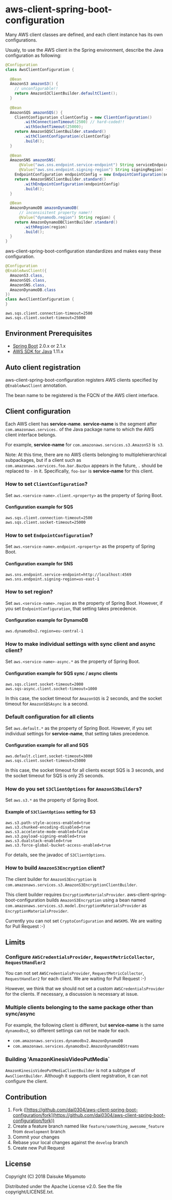 # aws-client-spring-boot-configuration

Many AWS client classes are defined, and each client instance has its own configurations.

Usualy, to use the AWS client in the Spring environment, describe the Java configuration as following:

```java
@Configuration
class AwsClientConfiguration {
  
  @Bean
  AmazonS3 amazonS3() {
    // unconfigurable!!
    return AmazonS3ClientBuilder.defaultClient();
  }
  
  @Bean
  AmazonSQS amazonSQS() {
    ClientConfiguration clientConfig = new ClientConfiguration()
        .withConnectionTimeout(2500) // hard-coded!!
        .withSocketTimeout(25000);
    return AmazonSQSClientBuilder.standard()
        .withClientConfiguration(clientConfig)
        .build();
  }
  
  @Bean
  AmazonSNS amazonSNS(
      @Value("aws.sns.endpoint.service-endpoint") String serviceEndpoint,
      @Value("aws.sns.endpoint.signing-region") String signingRegion) {
    EndpointConfiguration endpointConfig = new EndpointConfiguration(serviceEndpoint, signingRegion);
    return AmazonSNSClientBuilder.standard()
        .withEndpointConfiguration(endpointConfig)
        .build();
  }
  
  @Bean
  AmazonDynamoDB amazonDynamoDB(
      // inconsisitent property name!!
      @Value("dynamodb.region") String region) {
    return AmazonDynamoDBClientBuilder.standard()
        .withRegion(region)
        .build();
  }
}
```

aws-client-spring-boot-configuration standardizes and makes easy these configuration.

```java
@Configuration
@EnableAwsClient({
  AmazonS3.class,
  AmazonSQS.class,
  AmazonSNS.class,
  AmazonDynamoDB.class
})
class AwsClientConfiguration {
}
```

```properties
aws.sqs.client.connection-timeout=2500
aws.sqs.client.socket-timeout=25000
```


## Environment Prerequisites

* [Spring Boot](https://spring.io/projects/spring-boot) 2.0.x or 2.1.x
* [AWS SDK for Java](https://aws.amazon.com/jp/sdkforjava/) 1.11.x


## Auto client registration

aws-client-spring-boot-configuration registers AWS clients specified by `@EnableAwsClient` annotation.

The bean name to be registered is the FQCN of the AWS client interface.


## Client configuration

Each AWS client has **service-name**.
**service-name** is the segment after `com.amazonaws.services.`
of the Java package name to which the AWS client interface belongs.

For example, **service-name** for `com.amazonaws.services.s3.AmazonS3` is` s3`.

Note: At this time, there are no AWS clients belonging to multiplehierarchical subpackages,
but if a client such as `com.amazonaws.services.foo.bar.BazQux` appears in the future,
`.` should be replaced to `-` in it.
Specifically, `foo-bar` is **service-name** for this client.

### How to set `ClientConfiguration`?

Set `aws.<service-name>.client.<property>` as the property of Spring Boot.

#### Configuration example for SQS

```properties
aws.sqs.client.connection-timeout=2500
aws.sqs.client.socket-timeout=25000
```
 
### How to set `EndpointConfiguration`?

Set `aws.<service-name>.endpoint.<property>` as the property of Spring Boot.

#### Configuration example for SNS

```properties
aws.sns.endpoint.service-endpoint=http://localhost:4569
aws.sns.endpoint.signing-region=us-east-1
```

### How to set region?

Set `aws.<service-name>.region` as the property of Spring Boot.
However, if you set `EndpointConfiguration`, that setting takes precedence.

#### Configuration example for DynamoDB

```properties
aws.dynamodbv2.region=eu-central-1
```

### How to make individual settings with sync client and async client?

Set `aws.<service-name>-async.*` as the property of Spring Boot.

#### Configuration example for SQS sync / async clients

```properties
aws.sqs.client.socket-timeout=2000
aws.sqs-async.client.socket-timeout=1000
```

In this case, the socket timeout for `AmazonSQS` is 2 seconds,
and the socket timeout for `AmazonSQSAsync` is a second.

### Default configuration for all clients

Set `aws.default.*` as the property of Spring Boot.
However, if you set individual settings for **service-name**, that setting takes precedence.

#### Configuration example for all and SQS

```properties
aws.default.client.socket-timeout=3000
aws.sqs.client.socket-timeout=25000
```

In this case, the socket timeout for all clients except SQS is 3 seconds,
and the socket timeout for SQS is only 25 seconds.

### How do you set `S3ClientOptions` for `AmazonS3Builder`s?

Set `aws.s3.*` as the property of Spring Boot.

#### Example of `S3ClientOptions` setting for S3

```properties
aws.s3.path-style-access-enabled=true
aws.s3.chunked-encoding-disabled=true
aws.s3.accelerate-mode-enabled=false
aws.s3.payload-signing-enabled=true
aws.s3.dualstack-enabled=true
aws.s3.force-global-bucket-access-enabled=true
```

For details, see the javadoc of `S3ClientOptions`.

### How to build `AmazonS3Encryption` client?

The client builder for `AmazonS3Encryption` is
`com.amazonaws.services.s3.AmazonS3EncryptionClientBuilder`.

This client builder requires `EncryptionMaterialsProvider`.
aws-client-spring-boot-configuration builds `AmazonS3Encryption`
using a bean named `com.amazonaws.services.s3.model.EncryptionMaterialsProvider`
as `EncryptionMaterialsProvider`. 

Currently you can not set `CryptoConfiguration` and `AWSKMS`.
We are waiting for Pull Request :-)


## Limits

### Configure `AWSCredentialsProvider`, `RequestMetricCollector`, `RequestHandler2`

You can not set `AWSCredentialsProvider`, `RequestMetricCollector`, `RequestHandler2` for each client.
We are waiting for Pull Request :-)

However, we think that we should not set a custom `AWSCredentialsProvider` for the clients.
If necessary, a discussion is necessary at issue.

### Multiple clients belonging to the same package other than sync/async

For example, the following client is different, but **service-name** is the same `dynamodbv2`,
so different settings can not be made for each.

* `com.amazonaws.services.dynamodbv2.AmazonDynamoDB`
* `com.amazonaws.services.dynamodbv2.AmazonDynamoDBStreams`

### Building 'AmazonKinesisVideoPutMedia`

`AmazonKinesisVideoPutMediaClientBuilder` is not a subtype of `AwsClientBuilder`.
Although it supports client registration, it can not configure the client.


## Contribution

1. Fork ([https://github.com/dai0304/aws-client-spring-boot-configuration/fork](https://github.com/dai0304/aws-client-spring-boot-configuration/fork))
2. Create a feature branch named like `feature/something_awesome_feature` from `development` branch
3. Commit your changes
4. Rebase your local changes against the `develop` branch
5. Create new Pull Request


## License

Copyright (C) 2018 Daisuke Miyamoto

Distributed under the Apache License v2.0. See the file copyright/LICENSE.txt.
